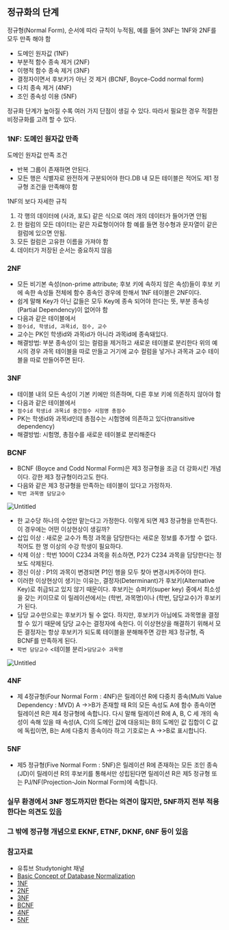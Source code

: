 ## 정규화의 단계

정규형(Normal Form), 순서에 따라 규칙이 누적됨, 예를 들어 3NF는 1NF와 2NF를 모두 만족 해야 함

- 도메인 원자값 (1NF)
- 부분적 함수 종속 제거 (2NF)
- 이행적 함수 종속 제거 (3NF)
- 결정자이면서 후보키가 아닌 것 제거 (BCNF, Boyce-Codd normal form)
- 다치 종속 제거 (4NF)
- 조인 종속성 이용 (5NF)

정규화 단계가 높아질 수록 여러 가지 단점이 생길 수 있다.  따라서 필요한 경우 적절한 비정규화를 고려 할 수 있다.

### 1NF: 도메인 원자값 만족

도메인 원자값 만족 조건

- 반복 그룹이 존재하면 안된다.
- 모든 행은 식별자로 완전하게 구분되어야 한다.DB 내 모든 테이블은 적어도 제1 정규형 조건을 만족해야 함

1NF의 보다 자세한 규칙

1. 각 행의 데이터에 (사과, 포도) 같은 식으로 여러 개의 데이터가 들어가면 안됨
2. 한 컬럼의 모든 데이터는 같은 자료형이어야 함 예를 들면 정수형과 문자열이 같은 컬럼에 있으면 안됨.
3. 모든 컬럼은 고유한 이름을 가져야 함
4. 데이터가 저장된 순서는 중요하지 않음

### 2NF

- 모든 비기본 속성(non-prime attribute; 후보 키에 속하지 않은 속성)들이 후보 키에 속한 속성들 전체에 함수 종속인 경우에 한해서 1NF 테이블은 2NF이다.
- 쉽게 말해 Key가 아닌 값들은 모두 Key에 종속 되어야 한다는 뜻, 부분 종속성(Partial Dependency)이 없어야 함
- 다음과 같은 테이블에서
- `점수id, 학생id, 과목id, 점수, 교수`
- 교수는 PK인 학생id와 과목id가 아니라 과목id에 종속돼있다.
- 해결방법: 부분 종속성이 있는 컬럼을 제거하고 새로운 테이블로 분리한다 위의 예시의 경우 과목 테이블을 따로 만들고 거기에 교수 컬럼을 넣거나 과목과 교수 테이블을 따로 만들어주면 된다.

### 3NF

- 테이블 내의 모든 속성이 기본 키에만 의존하며, 다른 후보 키에 의존하지 않아야 함
- 다음과 같은 테이블에서
- `점수id 학생id 과목id 중간점수 시험명 총점수`
- PK는 학생id와 과목id인데 총점수는 시험명에 의존하고 있다(transitive dependency)
- 해결방법: 시험명, 총점수를 새로운 테이블로 분리해준다

### BCNF

- BCNF (Boyce and Codd Normal Form)은 제3 정규형을 조금 더 강화시킨 개념이다. 강한 제3 정규형이라고도 한다.
- 다음와 같은 제3 정규형을 만족하는 테이블이 있다고 가정하자.
- `학번 과목명 담당교수`

![Untitled](https://s3-us-west-2.amazonaws.com/secure.notion-static.com/2c732c66-2959-4877-b89e-10b4ac6f538d/Untitled.png)

- 한 교수당 하나의 수업만 맡는다고 가정한다. 이렇게 되면 제3 정규형을 만족한다. 이 경우에는 어떤 이상현상이 생길까?
- 삽입 이상 : 새로운 교수가 특정 과목을 담당한다는 새로운 정보를 추가할 수 없다. 적어도 한 명 이상의 수강 학생이 필요하다.
- 삭제 이상 : 학번 100이 C234 과목을 취소하면, P2가 C234 과목을 담당한다는 정보도 삭제된다.
- 갱신 이상 : P1의 과목이 변경되면 P1인 행을 모두 찾아 변경시켜주어야 한다.
- 이러한 이상현상이 생기는 이유는, 결정자(Determinant)가 후보키(Alternative Key)로 취급되고 있지 않기 때문이다. 후보키는 슈퍼키(super key) 중에서 최소성을 갖는 키이므로 이 릴레이션에서는 (학번, 과목명)이나 (학번, 담당교수)가 후보키가 된다.
- 담당 교수만으로는 후보키가 될 수 없다. 하지만, 후보키가 아님에도 과목명을 결정할 수 있기 때문에 담당 교수는 결정자에 속한다. 이 이상현상을 해결하기 위해서 모든 결정자는 항상 후보키가 되도록 테이블을 분해해주면 강한 제3 정규형, 즉 BCNF를 만족하게 된다.
- `학번 담당교수` <테이블 분리>`담당교수 과목명`

![Untitled](https://s3-us-west-2.amazonaws.com/secure.notion-static.com/bb32e0d3-b443-4f24-813f-c5dead6a6edd/Untitled.png)

### 4NF

- 제 4정규형(Four Normal Form : 4NF)은 릴레이션 R에 다중치 종속(Multi Value Dependency : MVD) A ->>B가 존재할 때 R의 모든 속성도 A에 함수 종속이면 릴레이션 R은 제4 정규형에 속합니다. 다시 말해 릴레이션 R에 A, B, C 세 개의 속성이 속해 있을 때 속성(A, C)의 도메인 값에 대응되는 B의 도메인 값 집합이 C 값에 독립이면, B는 A에 다중치 종속이라 하고 기호로는 A ->>B로 표시합니다.

### 5NF

- 제5 정규형(Five Normal Form : 5NF)은 릴레이션 R에 존재하는 모든 조인 종속(JD)이 릴레이션 R의 후보키를 통해서만 성립된다면 릴레이션 R은 제5 정규형 또는 PJ/NF(Projection-Join Normal Form)에 속합니다.

### 실무 환경에서 3NF 정도까지만 한다는 의견이 많지만, 5NF까지 전부 적용한다는 의견도 있음

### 그 밖에 정규형 개념으로 EKNF, ETNF, DKNF, 6NF 등이 있음

### 참고자료

- 유튜브 Studytonight 채널
- [Basic Concept of Database Normalization](https://www.youtube.com/watch?v=xoTyrdT9SZI)
- [1NF](https://www.youtube.com/watch?v=mUtAPbb1ECM)
- [2NF](https://youtu.be/R7UblSu4744)
- [3NF](https://www.youtube.com/watch?v=aAx_JoEDXQA)
- [BCNF](https://www.youtube.com/watch?v=NNjUhvvwOrk&t=0s)
- [4NF](https://www.youtube.com/watch?v=OTCuykFHBeA)
- [5NF](https://www.youtube.com/watch?v=mbj3HSK28Kk&t=0s)